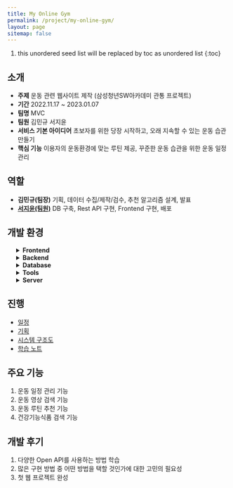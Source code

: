 ```yaml
---
title: My Online Gym
permalink: /project/my-online-gym/
layout: page
sitemap: false
---
```

<head>
  <style>
    details {
      padding-left: 20px;
    }
    details summary {
      cursor: pointer;
      font-weight: bolder;
    }
    details div.open {
      padding-left: 25px;
    }
    details div.explain {
      font-size: 14px;
    }
  </style>
</head>

1. this unordered seed list will be replaced by toc as unordered list
{:toc}

## 소개
- **주제** 운동 관련 웹사이트 제작 (삼성청년SW아카데미 관통 프로젝트)
- **기간** 2022.11.17 ~ 2023.01.07
- **팀명** MVC
- **팀원** 김민규 서지윤
- **서비스 기본 아이디어** 초보자를 위한 당장 시작하고, 오래 지속할 수 있는 운동 습관 만들기
- **핵심 기능** 이용자의 운동환경에 맞는 루틴 제공, 꾸준한 운동 습관을 위한 운동 일정 관리

## 역할
- <b>김민규(팀장)</b> 기획, 데이터 수집/제작/검수, 추천 알고리즘 설계, 발표
- [<b>서지윤(팀원)</b>](https://github.com/Jeeyoun-S) DB 구축, Rest API 구현, Frontend 구현, 배포

## 개발 환경
<details>
  <summary>Frontend</summary>
  <div class="open">
    <div class="icons">
      <img src="https://img.shields.io/badge/vue2-4FC08D?style=flat&logo=vue.js&logoColor=white"> 
      <img src="https://img.shields.io/badge/Visual Studio Code-007ACC?style=flat&logo=VisualStudioCode&logoColor=white"> 
      <img src="https://img.shields.io/badge/HTML5-E34F26?style=flat&logo=HTML5&logoColor=white"> 
      <img src="https://img.shields.io/badge/CSS3-1572B6?style=flat&logo=CSS3&logoColor=white"> 
      <img src="https://img.shields.io/badge/Javascript-F7DF1E?style=flat&logo=Javascript&logoColor=white"> 
      <img src="https://img.shields.io/badge/Vue Bootstrap-7952B3?style=flat&logo=Bootstrap&logoColor=white">
    </div>
    <div class="explain">
      7일 내에 프로젝트를 완성해야 했기에, 삼성청년SW아카데미에서 그동안 배웠던 Vue.js version 2로 프론트엔드 개발을 진행했습니다.
    </div>
  </div>
</details>

<details>
  <summary>Backend</summary>
  <div class="open">
    <div class="icons">
      <img src="https://img.shields.io/badge/Spring Boot-6DB33F?style=flat&logo=SpringBoot&logoColor=white"> 
      <img src="https://img.shields.io/badge/Eclipse IDE-2C2255?style=flat&logo=EclipseIDE&logoColor=white"> 
      <img src="https://img.shields.io/badge/Java8-007396?style=flat&logo=Java&logoColor=white"> 
      <img src="https://img.shields.io/badge/Apache Maven-C71A36?style=flat&logo=ApacheMaven&logoColor=white"> 
      <img src="https://img.shields.io/badge/Swagger3-85EA2D?style=flat&logo=Swagger&logoColor=white"> 
      <img src="https://img.shields.io/badge/mybatis-000000?style=flat&logo=MyBatis&logoColor=white">
    </div>
    <div class="explain">
      7일 내에 프로젝트를 완성해야 했기에, 삼성청년SW아카데미에서 그동안 배웠던 Spring Boot로 백엔드 개발을 진행했습니다. Spring Tools 4 for Eclipse에서 개발을 진행했고, MyBatis를 이용해 DB와 연동했습니다.
    </div>
  </div>
</details>

<details>
  <summary>Database</summary>
  <div class="open">
    <div class="icons">
      <img src="https://img.shields.io/badge/MySQL-4479A1?style=flat&logo=mysql&logoColor=white"> 
      <img src="https://img.shields.io/badge/JSON-000000?style=flat&logo=JSON&logoColor=white">
    </div>
    <div class="explain">
      MySQL을 사용하고, JSON으로 데이터를 생성해 DB로 옮겨주거나 JSON 파일에서 바로 가져다 쓰는 방법을 사용했습니다. 
    </div>
  </div>
</details>

<details>
  <summary>Tools</summary>
  <div class="open">
    <div class="icons">
      <img src="https://img.shields.io/badge/Notion-000000?style=flat&logo=Notion&logoColor=white"> 
      <img src="https://img.shields.io/badge/GitLab-FC6D26?style=flat&logo=GitLab&logoColor=white"> 
      <img src="https://img.shields.io/badge/Discord-5865F2?style=flat&logo=Discord&logoColor=white"> 
      <img src="https://img.shields.io/badge/Webex-353535?style=flat&logo=Webex&logoColor=white">
    </div>
    <div class="explain">
      삼성청년SW아카데미에서 제공하는 GitLab으로 버전 관리를 했으며, Backend와 Frontend 각각 repo를 생성했습니다. 그외에 Notion은 회의, 진행 상황, 문서 작성 시 사용했습니다. 온라인으로 소통할 경우, Discord와 Webex를 사용했습니다. 
    </div>
  </div>
</details>

<details>
  <summary>Server</summary>
  <div class="open">
    <div class="icons">
      <img src="https://img.shields.io/badge/Microsoft Azure VM-0078D4?style=flat&logo=MicrosoftAzure&logoColor=white"> 
      <img src="https://img.shields.io/badge/Linux-FCC624?style=flat&logo=Linux&logoColor=white"> 
      <img src="https://img.shields.io/badge/Powershell-5391FE?style=flat&logo=Powershell&logoColor=white">
    </div>
    <div class="explain">
      Azure VM으로 Linux 서버를 만들어 배포했습니다. 로컬에서는 Windows를 사용하고 있어, PowerShell로 서버와 연결해 배포 작업을 진행했습니다.
    </div>
  </div>
</details>

## 진행
- [일정](schedule)
- [기획](plan-and-design)
- [시스템 구조도](architecture)
- [학습 노트](notes)

## 주요 기능
1. 운동 일정 관리 기능
2. 운동 영상 검색 기능
3. 운동 루틴 추천 기능
4. 건강기능식품 검색 기능

## 개발 후기
1. 다양한 Open API를 사용하는 방법 학습
2. 많은 구현 방법 중 어떤 방법을 택할 것인가에 대한 고민의 필요성
3. 첫 웹 프로젝트 완성
